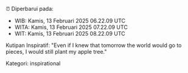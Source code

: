 ⏰ Diperbarui pada:
- WIB: Kamis, 13 Februari 2025 06.22.09 UTC
- WITA: Kamis, 13 Februari 2025 07.22.09 UTC
- WIT: Kamis, 13 Februari 2025 08.22.09 UTC

Kutipan Inspiratif:
"Even if I knew that tomorrow the world would go to pieces, I would still plant my apple tree."


Kategori: inspirational

